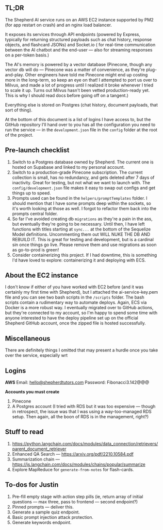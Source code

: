 ## TL;DR
The Shepherd AI service runs on an AWS EC2 instance supported by PM2 (for app restart on crash) and an nginx load balancer.

It exposes its services through API endpoints (powered by Express, typically for returning structured payloads such as chat history, response objects, and flashcard JSONs) and Socket.io ( for real-time communication between the AI chatbot and the end-user — also for streaming responses on a per-token basis.)

The AI's memory is powered by a vector database (Pinecone, though any vector db will do — Pinecone was a matter of convenience, as they're plug-and-play. Other engineers have told me Pinecone might end up costing more in the long-term, so keep an eye on that! I attempted to port us over to Milvus, and made a lot of progress until I realized it broke whenever I tried to scale it up. Turns out Milvus hasn't been vetted production-ready yet. This is why I should read docs before going off on a tangent.)

Everything else is stored on Postgres (chat history, document payloads, that sort of thing). 

At the bottom of this document is a list of logins I have access to, but the GitHub repository I'll hand over to you has all the configuration you need to run the service — in the `development.json` file in the `config` folder at the root of the project. 

## Pre-launch checklist
1. Switch to a Postgres database owned by Shepherd. The current one is hosted on Supabase and linked to my personal account. 
2. Switch to a production-grade Pinecone subscription. The current collection is small, has no redundancy, and gets deleted after 7 days of inactivity. Great for testing, but not what we want to launch with. The `config/development.json` file makes it easy to swap out configs and get things up to speed. 
3. Prompts used can be found in the `helpers/promptTemplates` folder. I should mention that I have some prompts deep within the sockets, so it's worth looking at those as well. I forgot to refactor them back into the prompts central folder. 
4. So far I've avoided creating db  `migrations` as they're a pain in the ass, but eventually they're going to be necessary. Until then, I have left functions with titles starting at `sync...` at the bottom of the Sequelize Model definitions. Uncommenting them out WILL NUKE THE DB AND REBUILD IT. This is great for testing and development, but is a cardinal sin once things go live. Please remove them and use migrations as soon as go-to-prod is green!
5. Consider containerizing this project. If I had downtime, this is something I'd have loved to explore: containerizing it and deploying with ECS. 

## About the EC2 instance
I don't know if either of you have worked with EC2 before (and it was certainly my first time with Shepherd), but I attached the ai-service-key.pem file and you can see two bash scripts in the `/scripts` folder. The bash scripts contain a rudimentary way to automate deploys. Again, ECS via Docker is a more robust way. I eventually migrated over to GitHub actions, but they're connected to my account, so I'm happy to spend some time with anyone interested to have the deploy pipeline set up on the official Shepherd GitHub account, once the zipped file is hosted successfully. 

## Miscellaneous
There are definitely things I omitted that may present a hurdle once you take over the service, especially wrt 

## Logins

**AWS**
Email: hello@shepherdtutors.com
Password: Fibonacci3.142@@@

**Accounts you must create**
1. Pinecone
2. A Postgres account (I tried with RDS but it was too expensive — though in retrospect, the issue was that I was using a way-too-managed RDS setup. Then again, all the boon of RDS is in the management, right?)

## Stuff to read
1. https://python.langchain.com/docs/modules/data_connection/retrievers/parent_document_retriever
2. Enhanced QA Search — https://arxiv.org/pdf/2210.10584.pdf
3. Summarization chain — https://js.langchain.com/docs/modules/chains/popular/summarize
4. Explore MapReduce for `generate-from-notes` for flash-cards.

## To-dos for Justin
1. Pre-fill empty stage with action step pills (ie, return array of initial questions — max three, pass to frontend — second endpoint?)
2. Pinned prompts — deliver this.
3. Generate a sample quiz endpoint.
4. Basic prompt injection attack protection.
5. Generate keywords endpoint.

